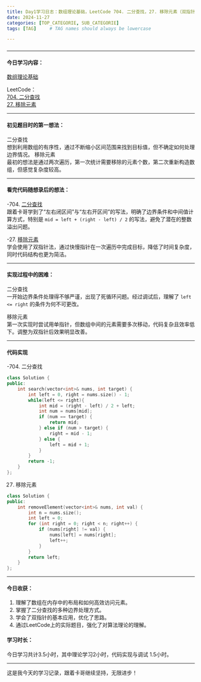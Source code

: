 ```yaml
---
title: Day1学习日志：数组理论基础，LeetCode 704. 二分查找，27. 移除元素（双指针法）
date: 2024-11-27 
categories: [TOP_CATEGORIE, SUB_CATEGORIE]
tags: [TAG]     # TAG names should always be lowercase

---
```


### 

---

#### 今日学习内容：
  [数组理论基础](https://programmercarl.com/%E6%95%B0%E7%BB%84%E7%90%86%E8%AE%BA%E5%9F%BA%E7%A1%80.html)
  

  LeetCode：  
  [704. 二分查找](https://leetcode.cn/problems/binary-search/)  
  [27. 移除元素](https//leetcode.cn/problems/remove-element/)

---

#### 初见题目时的第一想法：
二分查找    
想到利用数组的有序性，通过不断缩小区间范围来找到目标值，但不确定如何处理边界情况。
移除元素      
最初的想法是通过两次遍历，第一次统计需要移除的元素个数，第二次重新构造数组，但感觉复杂度较高。

---

#### 看完代码随想录后的想法：
-704. [二分查找](https://programmercarl.com/0704.%E4%BA%8C%E5%88%86%E6%9F%A5%E6%89%BE.html)  
  跟着卡哥学到了“左右闭区间”与“左右开区间”的写法，明确了边界条件和中间值计算方式，特别是 `mid = left + (right - left) / 2` 的写法，避免了潜在的整数溢出问题。  

-27. [移除元素](https://programmercarl.com/0027.%E7%A7%BB%E9%99%A4%E5%85%83%E7%B4%A0.html)  
  学会使用了双指针法，通过快慢指针在一次遍历中完成目标，降低了时间复杂度，同时代码结构也更为简洁。

---

#### 实现过程中的困难：  
二分查找  
一开始边界条件处理得不够严谨，出现了死循环问题。经过调试后，理解了 `left <= right` 的条件为何不可更改。  

移除元素  
第一次实现时尝试用单指针，但数组中间的元素需要多次移动，代码复杂且效率低下。调整为双指针后效果明显改善。

---

#### 代码实现
-704. 二分查找

```cpp
class Solution {
public:
    int search(vector<int>& nums, int target) {
        int left = 0, right = nums.size() - 1;
        while(left <= right){
            int mid = (right - left) / 2 + left;
            int num = nums[mid];
            if (num == target) {
                return mid;
            } else if (num > target) {
                right = mid - 1;
            } else {
                left = mid + 1;
            }
        }
        return -1;
    }
};
```

27. 移除元素

```cpp
class Solution {
public:
    int removeElement(vector<int>& nums, int val) {
        int n = nums.size();
        int left = 0;
        for (int right = 0; right < n; right++) {
            if (nums[right] != val) {
                nums[left] = nums[right];
                left++;
            }
        }
        return left;
    }
};
```

---

#### 今日收获：
1. 理解了数组在内存中的布局和如何高效访问元素。
2. 掌握了二分查找的多种边界处理方式。
3. 学会了双指针的基本应用，优化了思路。
4. 通过LeetCode上的实际题目，强化了对算法理论的理解。

#### 学习时长：
今日学习共计3.5小时，其中理论学习2小时，代码实现与调试 1.5小时。

---

这是我今天的学习记录，跟着卡哥继续坚持，无限进步！
